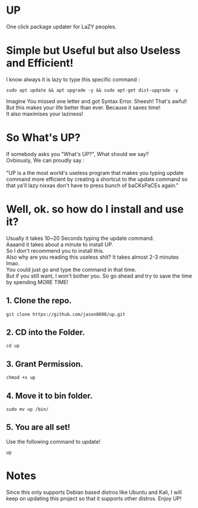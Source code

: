 # UP
One click package updater for LaZY peoples.

# Simple but Useful but also Useless and Efficient!
I know always it is lazy to type this specific command :

    sudo apt update && apt upgrade -y && sudo apt-get dist-upgrade -y

Imagine You missed one letter and got Syntax Error. Sheesh! That's awful!
<br>But this makes your life better than ever. Because it saves time!
<br>It also maximises your laziness!

# So What's UP?
If somebody asks you "What's UP?", What should we say?<br>
Ovbiously, We can proudly say : 
<br><br>
"UP is a the most world's useless program that makes you typing update command more efficient by creating a shortcut to the update command so that ya'll lazy nixxas don't have to press bunch of baCKsPaCEs again."

# Well, ok. so how do I install and use it?
Usually it takes 10~20 Seconds typing the update command. <br>
Aaaand it takes about a minute to install UP. <br>
So I don't recommend you to install this. <br>
Also why are you reading this useless shit? It takes almost 2-3 minutes lmao.
<br>You could just go and type the command in that time.<br>
But if you still want, I won't bother you. So go ahead and try to save the time by spending MORE TIME!

## 1. Clone the repo.

    git clone https://github.com/jason8098/up.git

## 2. CD into the Folder.

    cd up

## 3. Grant Permission.

    chmod +x up

## 4. Move it to bin folder.

    sudo mv up /bin/

## 5. You are all set!
Use the following command to update!

    up

# Notes

Since this only supports Debian based distros like Ubuntu and Kali, I will keep on updating this project so that it supports other distros.
Enjoy UP!
